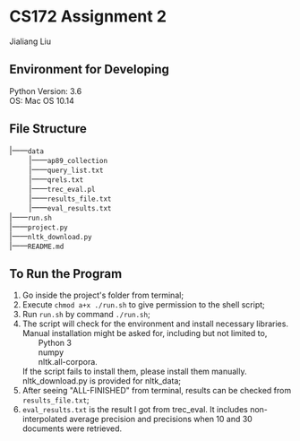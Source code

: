 # CS172 Assignment 2  
Jialiang Liu

## Environment for Developing  
Python Version: 3.6  
OS: Mac OS 10.14

## File Structure  
|——`data`  
&ensp;&ensp;&ensp;&ensp;&ensp;|——`ap89_collection`  
&ensp;&ensp;&ensp;&ensp;&ensp;|——`query_list.txt`  
&ensp;&ensp;&ensp;&ensp;&ensp;|——`qrels.txt`  
&ensp;&ensp;&ensp;&ensp;&ensp;|——`trec_eval.pl`  
&ensp;&ensp;&ensp;&ensp;&ensp;|——`results_file.txt`  
&ensp;&ensp;&ensp;&ensp;&ensp;|——`eval_results.txt`  
|——`run.sh`  
|——`project.py`  
|——`nltk_download.py`  
|——`README.md`

## To Run the Program  
1. Go inside the project's folder from terminal;
2. Execute `chmod a+x ./run.sh` to give permission to the shell script;
3. Run `run.sh` by command `./run.sh`;
4. The script will check for the environment and install necessary libraries. Manual installation might be asked for, including but not limited to,  
&ensp;&ensp;&ensp;&ensp;Python 3  
&ensp;&ensp;&ensp;&ensp;numpy  
&ensp;&ensp;&ensp;&ensp;nltk.all-corpora.  
If the script fails to install them, please install them manually. nltk_download.py is provided for nltk_data;
5. After seeing "ALL-FINISHED" from terminal, results can be checked from `results_file.txt`;
6. `eval_results.txt` is the result I got from trec_eval. It includes non-interpolated average precision and precisions when 10 and 30 documents were retrieved.